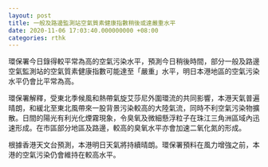 ```yaml
---
layout: post
title: 一般及路邊監測站空氣質素健康指數稍後或達嚴重水平
date: 2020-11-06 17:03:40.000000000 +08:00
categories: rthk
---
```


環保署今日錄得較平常為高的空氣污染水平，預測今日稍後時間，部分一般及路邊空氣監測站的空氣質素健康指數可能達至「嚴重」水平，明日本港地區的空氣污染水平仍會比平常為高。

環保署解釋，受東北季候風和熱帶氣旋艾莎尼外圍環流的共同影響，本港天氣普遍晴朗，和緩北至東北風帶來一股背景污染較高的大陸氣流，同時不利空氣污染物擴散。日間的陽光有利光化煙霧現象，令臭氧及微細懸浮粒子在珠江三角洲區域內迅速形成。在巿區部分地區及路邊，較高的臭氧水平亦會加速二氧化氮的形成。

根據香港天文台預測，本港明日天氣將持續晴朗。環保署預料在風力增強之前，本港的空氣污染仍會維持在較高水平。
